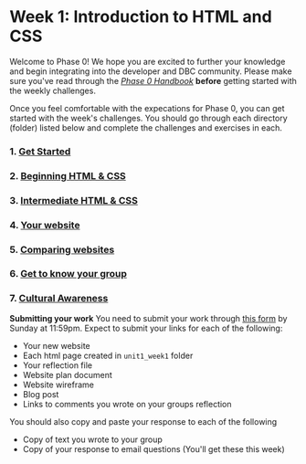 # Week 1: Introduction to HTML and CSS

Welcome to Phase 0! We hope you are excited to further your knowledge and begin integrating into the developer and DBC community. Please make sure you've read through the <a href="https://github.com/devbootcamp/phase_0_handbook" target="_blank"> *Phase 0 Handbook*</a> **before** getting started with the weekly challenges. 

Once you feel comfortable with the expecations for Phase 0, you can get started with the week's challenges. You should go through each directory (folder) listed below and complete the challenges and exercises in each.  

### 1. <a href="get_started/" target="_blank">Get Started</a>
### 2. <a href="experiment_to_learn/" target="_blank">Beginning HTML & CSS</a>
### 3. <a href="research_and_apply/" target="_blank">Intermediate HTML & CSS</a>
### 4. <a href="creative_challenge/" target="_blank">Your website</a>
### 5. <a href="technical_blog_assignment/" target="_blank">Comparing websites</a>
### 6. <a href="group_challenge/" target="_blank">Get to know your group</a>
### 7. <a href="" target="_blank">Cultural Awareness</a>

**Submitting your work**
You need to submit your work through <a href="https://docs.google.com/a/devbootcamp.com/forms/d/1ZnjWLxOqcIg92upyYGlD-7kmJzAdpTbjezHB1YQ34fY/viewform" target="_blank"> this form</a> by Sunday at 11:59pm. Expect to submit your links for each of the following:

* Your new website
* Each html page created in `unit1_week1` folder
* Your reflection file
* Website plan document
* Website wireframe
* Blog post
* Links to comments you wrote on your groups reflection

You should also copy and paste your response to each of the following
* Copy of text you wrote to your group
* Copy of your response to email questions (You'll get these this week)


<!-- <a href="" target="_blank"></a> -->